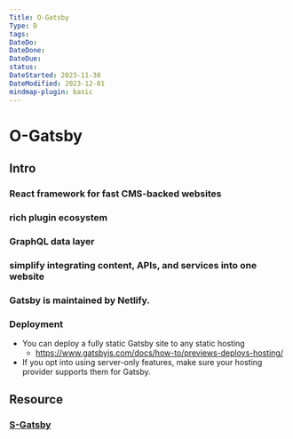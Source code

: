 ```yaml
---
Title: O-Gatsby
Type: D
tags: 
DateDo: 
DateDone: 
DateDue: 
status: 
DateStarted: 2023-11-30
DateModified: 2023-12-01
mindmap-plugin: basic
---
```


# O-Gatsby

## Intro

### React framework for fast CMS-backed websites

### rich plugin ecosystem

### GraphQL data layer

### simplify integrating content, APIs, and services into one website

### Gatsby is maintained by Netlify.

### Deployment
- You can deploy a fully static Gatsby site to any static hosting
    - https://www.gatsbyjs.com/docs/how-to/previews-deploys-hosting/
- If you opt into using server-only features, make sure your hosting provider supports them for Gatsby.

## Resource

### [S-Gatsby](S-Gatsby.md)